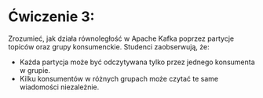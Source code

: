 # Ćwiczenie 3:
Zrozumieć, jak działa równoległość w Apache Kafka poprzez partycje topiców oraz grupy konsumenckie. Studenci zaobserwują, że:
- Każda partycja może być odczytywana tylko przez jednego konsumenta w grupie.
- Kilku konsumentów w różnych grupach może czytać te same wiadomości niezależnie.